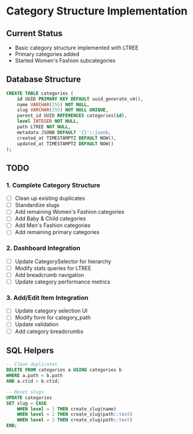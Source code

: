 # Category Structure Implementation

## Current Status
- Basic category structure implemented with LTREE
- Primary categories added
- Started Women's Fashion subcategories

## Database Structure
```sql
CREATE TABLE categories (
    id UUID PRIMARY KEY DEFAULT uuid_generate_v4(),
    name VARCHAR(255) NOT NULL,
    slug VARCHAR(255) NOT NULL UNIQUE,
    parent_id UUID REFERENCES categories(id),
    level INTEGER NOT NULL,
    path LTREE NOT NULL,
    metadata JSONB DEFAULT '{}'::jsonb,
    created_at TIMESTAMPTZ DEFAULT NOW(),
    updated_at TIMESTAMPTZ DEFAULT NOW()
);
```

## TODO

### 1. Complete Category Structure
- [ ] Clean up existing duplicates
- [ ] Standardize slugs
- [ ] Add remaining Women's Fashion categories
- [ ] Add Baby & Child categories
- [ ] Add Men's Fashion categories
- [ ] Add remaining primary categories

### 2. Dashboard Integration
- [ ] Update CategorySelector for hierarchy
- [ ] Modify stats queries for LTREE
- [ ] Add breadcrumb navigation
- [ ] Update category performance metrics

### 3. Add/Edit Item Integration
- [ ] Update category selection UI
- [ ] Modify form for category_path
- [ ] Update validation
- [ ] Add category breadcrumbs

## SQL Helpers
```sql
-- Clean duplicates
DELETE FROM categories a USING categories b
WHERE a.path = b.path 
AND a.ctid > b.ctid;

-- Reset slugs
UPDATE categories
SET slug = CASE 
    WHEN level = 1 THEN create_slug(name)
    WHEN level = 2 THEN create_slug(path::text)
    WHEN level = 3 THEN create_slug(path::text)
END;
``` 